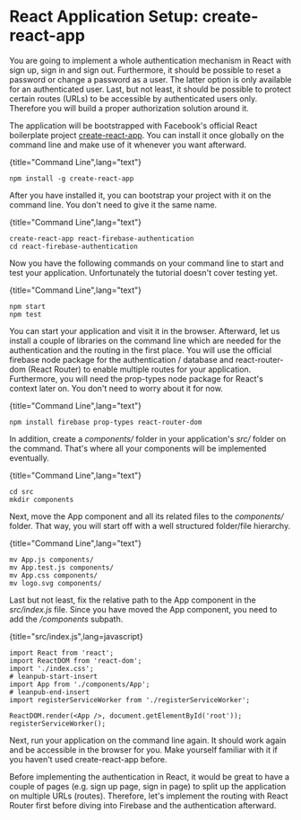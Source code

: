 # React Application Setup: create-react-app

You are going to implement a whole authentication mechanism in React with sign up, sign in and sign out. Furthermore, it should be possible to reset a password or change a password as a user. The latter option is only available for an authenticated user. Last, but not least, it should be possible to protect certain routes (URLs) to be accessible by authenticated users only. Therefore you will build a proper authorization solution around it.

The application will be bootstrapped with Facebook's official React boilerplate project [create-react-app](https://github.com/facebookincubator/create-react-app). You can install it once globally on the command line and make use of it whenever you want afterward.

{title="Command Line",lang="text"}
~~~~~~~~
npm install -g create-react-app
~~~~~~~~

After you have installed it, you can bootstrap your project with it on the command line. You don't need to give it the same name.

{title="Command Line",lang="text"}
~~~~~~~~
create-react-app react-firebase-authentication
cd react-firebase-authentication
~~~~~~~~

Now you have the following commands on your command line to start and test your application. Unfortunately the tutorial doesn't cover testing yet.

{title="Command Line",lang="text"}
~~~~~~~~
npm start
npm test
~~~~~~~~

You can start your application and visit it in the browser. Afterward, let us install a couple of libraries on the command line which are needed for the authentication and the routing in the first place. You will use the official firebase node package for the authentication / database and react-router-dom (React Router) to enable multiple routes for your application. Furthermore, you will need the prop-types node package for React's context later on. You don't need to worry about it for now.

{title="Command Line",lang="text"}
~~~~~~~~
npm install firebase prop-types react-router-dom
~~~~~~~~

In addition, create a *components/* folder in your application's *src/* folder on the command. That's where all your components will be implemented eventually.

{title="Command Line",lang="text"}
~~~~~~~~
cd src
mkdir components
~~~~~~~~

Next, move the App component and all its related files to the *components/* folder. That way, you will start off with a well structured folder/file hierarchy.

{title="Command Line",lang="text"}
~~~~~~~~
mv App.js components/
mv App.test.js components/
mv App.css components/
mv logo.svg components/
~~~~~~~~

Last but not least, fix the relative path to the App component in the *src/index.js* file. Since you have moved the App component, you need to add the */components* subpath.

{title="src/index.js",lang=javascript}
~~~~~~~~
import React from 'react';
import ReactDOM from 'react-dom';
import './index.css';
# leanpub-start-insert
import App from './components/App';
# leanpub-end-insert
import registerServiceWorker from './registerServiceWorker';

ReactDOM.render(<App />, document.getElementById('root'));
registerServiceWorker();
~~~~~~~~

Next, run your application on the command line again. It should work again and be accessible in the browser for you. Make yourself familiar with it if you haven't used create-react-app before.

Before implementing the authentication in React, it would be great to have a couple of pages (e.g. sign up page, sign in page) to split up the application on multiple URLs (routes). Therefore, let's implement the routing with React Router first before diving into Firebase and the authentication afterward.
